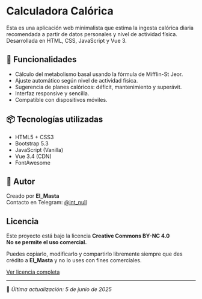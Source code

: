 # Calculadora Calórica

Esta es una aplicación web minimalista que estima la ingesta calórica diaria recomendada a partir de datos personales y nivel de actividad física. Desarrollada en HTML, CSS, JavaScript y Vue 3.

## 🧮 Funcionalidades

- Cálculo del metabolismo basal usando la fórmula de Mifflin-St Jeor.
- Ajuste automático según nivel de actividad física.
- Sugerencia de planes calóricos: déficit, mantenimiento y superávit.
- Interfaz responsive y sencilla.
- Compatible con dispositivos móviles.

## 📦 Tecnologías utilizadas

- HTML5 + CSS3
- Bootstrap 5.3
- JavaScript (Vanilla)
- Vue 3.4 (CDN)
- FontAwesome

## 👤 Autor

Creado por **El_Masta**  
Contacto en Telegram: [@int_null](https://t.me/int_null)

## Licencia

Este proyecto está bajo la licencia **Creative Commons BY-NC 4.0**  
**No se permite el uso comercial.**

Puedes copiarlo, modificarlo y compartirlo libremente siempre que des crédito a **El_Masta** y no lo uses con fines comerciales.

[Ver licencia completa](https://creativecommons.org/licenses/by-nc/4.0/)

---

🧠 *Última actualización: 5 de junio de 2025*
